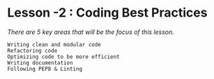 # Lesson -2 : Coding Best Practices
*There are 5 key areas that will be the focus of this lesson.*

    Writing clean and modular code
    Refactoring code
    Optimizing code to be more efficient
    Writing documentation
    Following PEP8 & Linting
